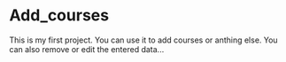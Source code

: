 # Add_courses
This is my first project.
You can use it to add courses or anthing else.
You can also remove or edit the entered data...
